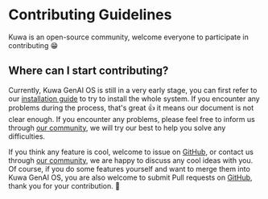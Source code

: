 # Contributing Guidelines

Kuwa is an open-source community, welcome everyone to participate in contributing 😁

## Where can I start contributing?

Currently, Kuwa GenAI OS is still in a very early stage, you can first refer to our [installation guide](./Getting%20Started/Installation%20Guide) to try to install the whole system. If you encounter any problems during the process, that's great 👍 it means our document is not clear enough. If you encounter any problems, please feel free to inform us through [our community](/community), we will try our best to help you solve any difficulties.

If you think any feature is cool, welcome to issue on [GitHub](https://github.com/kuwaai/genai-os/issues), or contact us through [our community](/community), we are happy to discuss any cool ideas with you.
Of course, if you do some features yourself and want to merge them into Kuwa GenAI OS, you are also welcome to submit Pull requests on [GitHub](https://github.com/kuwaai/genai-os/pulls), thank you for your contribution. 🎉